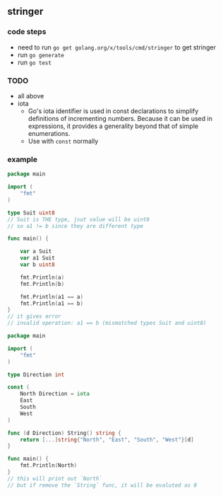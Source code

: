 ## stringer


### code steps

- need to run `go get golang.org/x/tools/cmd/stringer` to get stringer
- run `go generate`
- run `go test`


### TODO

- all above
- iota
  - Go's iota identifier is used in const declarations to simplify
    definitions of incrementing numbers. Because it can be used in
    expressions, it provides a generality beyond that of simple
    enumerations.
  - Use with `const` normally


### example

```go
package main

import (
	"fmt"
)

type Suit uint8 
// Suit is THE type, jsut value will be uint8
// so a1 != b since they are different type

func main() {

	var a Suit
	var a1 Suit
	var b uint8

	fmt.Println(a)
	fmt.Println(b)

	fmt.Println(a1 == a)
	fmt.Println(a1 == b)
}
// it gives error 
// invalid operation: a1 == b (mismatched types Suit and uint8)
```




```go
package main

import (
	"fmt"
)

type Direction int

const (
    North Direction = iota
    East
    South
    West
)

func (d Direction) String() string {
    return [...]string{"North", "East", "South", "West"}[d]
}

func main() {
	fmt.Println(North)
}
// this will print out `North`
// but if remove the `String` func, it will be evaluted as 0
```
